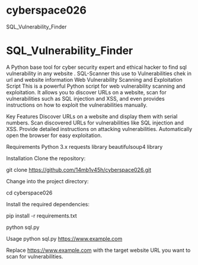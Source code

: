 # cyberspace026
SQL_Vulnerability_Finder
# SQL_Vulnerability_Finder
A Python base tool for cyber security expert and ethical hacker to find sql vulnerability in any website .
SQL-Scanner
this use to Vulnerabilities chek in url and website information Web Vulnerability Scanning and Exploitation Script This is a powerful Python script for web vulnerability scanning and exploitation. It allows you to discover URLs on a website, scan for vulnerabilities such as SQL injection and XSS, and even provides instructions on how to exploit the vulnerabilities manually.

Key Features
Discover URLs on a website and display them with serial numbers. Scan discovered URLs for vulnerabilities like SQL injection and XSS. Provide detailed instructions on attacking vulnerabilities. Automatically open the browser for easy exploitation.

Requirements
Python 3.x requests library beautifulsoup4 library

Installation
Clone the repository:

git clone https://github.com/14mb1v45h/cyberspace026.git

Change into the project directory:

cd cyberspace026

Install the required dependencies:

pip install -r requirements.txt

python sql.py

Usage
python sql.py https://www.example.com

Replace https://www.example.com with the target website URL you want to scan for vulnerabilities.
